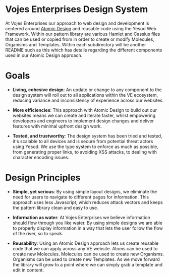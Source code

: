 # Vojes Enterprises Design System

At Vojes Enterprises our approach to web design and development is centered around [Atomic Design](https://bradfrost.com/blog/post/atomic-web-design/) and reusable code using the Yesod Web Framework. Within our pattern library are various Hamlet and Cassius files that can be used or copied from in order to create or modify Molecules, Organisms and Templates. Within each subdirectory will be another README such as this which has details regarding the different components used in our Atomic Design approach.

# Goals

* **Living, cohesive design**: An update or change to any component to the design system will roll out to all applications within the VE ecosystem, reducing variance and inconsistency of experience across our websites.

* **More efficiencies**: This approach with Atomic Design to build out our websites means we can create and iterate faster, whilst empowering developers and engineers to implement design changes and deliver features with minimal upfront design work.

* **Tested, and trustworthy**: The design system has been tried and tested, it's scalable to all devices and is secure from potential threat actors using Yesod. We use the type system to enforce as much as possible, from generating proper links, to avoiding XSS attacks, to dealing with character encoding issues.

# Design Principles

* **Simple, yet serious**: By using simple layout designs, we eliminate the need for users to navigate to different pages for information. This approach uses less Javascript, which reduces attack vectors and keeps the pattern library clean and easy to use.

* **Information as water**: At Vojes Enterprises we believe information should flow through you like water. By using simple designs we are able to properly display information in a way that lets the user follow the flow of the river, so to speak.

* **Reusability**: Using an Atomic Design approach lets us create reusable code that we can apply across any VE website. Atoms can be used to create new Molecules. Molecules can be used to create new Organisms. Organisms can be used to create new Templates. As we move forward the library will grow to a point where we can simply grab a template and edit in content.